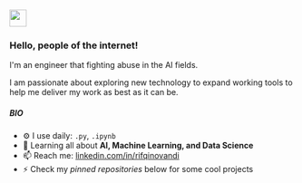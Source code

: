 ### <img src="https://media.giphy.com/media/hvRJCLFzcasrR4ia7z/giphy.gif" width="30px"> 

### Hello, people of the internet! 

I'm an engineer that fighting abuse in the AI fields.

I am passionate about exploring new technology to expand working tools to help me deliver my work as best as it can be.

##### BIO

- ⚙️ I use daily: `.py`, `.ipynb`
- 🌱 Learning all about **AI, Machine Learning, and Data Science**
- 📫 Reach me: [linkedin.com/in/rifqinovandi](https://linkedin.com/in/rifqinovandi)
- ⚡️ Check my *pinned repositories* below for some cool projects
